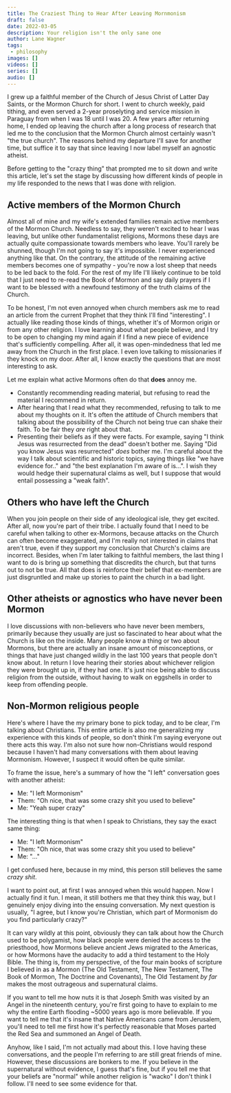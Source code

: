 ```yaml
---
title: The Craziest Thing to Hear After Leaving Mornmonism
draft: false
date: 2022-03-05
description: Your religion isn't the only sane one
author: Lane Wagner
tags:
 - philosophy
images: []
videos: []
series: []
audio: []
---
```


I grew up a faithful member of the Church of Jesus Christ of Latter Day Saints, or the Mormon Church for short. I went to church weekly, paid tithing, and even served a 2-year proselyting and service mission in Paraguay from when I was 18 until I was 20. A few years after returning home, I ended op leaving the church after a long process of research that led me to the conclusion that the Mormon Church almost certainly wasn't "the true church". The reasons behind my departure I'll save for another time, but suffice it to say that since leaving I now label myself an agnostic atheist.

Before getting to the "crazy thing" that prompted me to sit down and write this article, let's set the stage by discussing how different kinds of people in my life responded to the news that I was done with religion.

## Active members of the Mormon Church

Almost all of mine and my wife's extended families remain active members of the Mormon Church. Needless to say, they weren't excited to hear I was leaving, but unlike other fundamentalist religions, Mormons these days are actually quite compassionate towards members who leave. You'll rarely be shunned, though I'm not going to say it's impossible. I never experienced anything like that. On the contrary, the attitude of the remaining active members becomes one of sympathy - you're now a lost sheep that needs to be led back to the fold. For the rest of my life I'll likely continue to be told that I just need to re-read the Book of Mormon and say daily prayers if I want to be blessed with a newfound testimony of the truth claims of the Church.

To be honest, I'm not even annoyed when church members ask me to read an article from the current Prophet that they think I'll find "interesting". I actually like reading those kinds of things, whether it's of Mormon origin or from any other religion. I love learning about what people believe, and I try to be open to changing my mind again if I find a new piece of evidence that's sufficiently compelling. After all, it was open-mindedness that led me away from the Church in the first place. I even love talking to missionaries if they knock on my door. After all, I know exactly the questions that are most interesting to ask.

Let me explain what active Mormons often do that **does** annoy me.

* Constantly recommending reading material, but refusing to read the material I recommend in return.
* After hearing that I read what they recommended, refusing to talk to me about my thoughts on it. It's often the attitude of Church members that talking about the possibility of the Church not being true can shake their faith. To be fair they *are* right about that.
* Presenting their beliefs as if they were facts. For example, saying "I think Jesus was resurrected from the dead" doesn't bother me. Saying "Did you know Jesus was resurrected" *does* bother me. I'm careful about the way I talk about scientific and historic topics, saying things like "we have evidence for.." and "the best explanation I'm aware of is...". I wish they would hedge their supernatural claims as well, but I suppose that would entail possessing a "weak faith".

## Others who have left the Church

When you join people on their side of any ideological isle, they get excited. After all, now you're part of their tribe. I actually found that I need to be careful when talking to other ex-Mormons, because attacks on the Church can often become exaggerated, and I'm really not interested in claims that aren't true, even if they support my conclusion that Church's claims are incorrect. Besides, when I'm later talking to faithful members, the last thing I want to do is bring up something that discredits the church, but that turns out to not be true. All that does is reinforce their belief that ex-members are just disgruntled and make up stories to paint the church in a bad light.

## Other atheists or agnostics who have never been Mormon

I love discussions with non-believers who have never been members, primarily because they usually are just so fascinated to hear about what the Church is like on the inside. Many people know a thing or two about Mormons, but there are actually an insane amount of misconceptions, or things that have just changed wildly in the last 100 years that people don't know about. In return I love hearing their stories about whichever religion they were brought up in, if they had one. It's just nice being able to discuss religion from the outside, without having to walk on eggshells in order to keep from offending people.

## Non-Mormon religious people

Here's where I have the my primary bone to pick today, and to be clear, I'm talking about Christians. This entire article is also me generalizing my experience with this kinds of people, so don't think I'm saying everyone out there acts this way. I'm also not sure how non-Christians would respond because I haven't had many conversations with them about leaving Mormonism. However, I suspect it would often be quite similar.

To frame the issue, here's a summary of how the "I left" conversation goes with another atheist:

* Me: "I left Mormonism"
* Them: "Oh nice, that was some crazy shit you used to believe"
* Me: "Yeah super crazy"

The interesting thing is that when I speak to Christians, they say the exact same thing:

* Me: "I left Mormonism"
* Them: "Oh nice, that was some crazy shit you used to believe"
* Me: "..."

I get confused here, because in my mind, this person still believes the same *crazy shit*.

I want to point out, at first I was annoyed when this would happen. Now I actually find it fun. I mean, it still bothers me that they think this way, but I genuinely enjoy diving into the ensuing conversation. My next question is usually, "I agree, but I know you're Christian, which part of Mormonism do you find particularly crazy?"

It can vary wildly at this point, obviously they can talk about how the Church used to be polygamist, how black people were denied the access to the priesthood, how Mormons believe ancient Jews migrated to the Americas, or how Mormons have the audacity to add a third testament to the Holy Bible. The thing is, from my perspective, of the four main books of scripture I believed in as a Mormon (The Old Testament, The New Testament, The Book of Mormon, The Doctrine and Covenants), The Old Testament *by far* makes the most outrageous and supernatural claims.

If you want to tell me how nuts it is that Joseph Smith was visited by an Angel in the nineteenth century, you're first going to have to explain to me why the entire Earth flooding ~5000 years ago is more believable. If you want to tell me that it's insane that Native Americans came from Jerusalem, you'll need to tell me first how it's perfectly reasonable that Moses parted the Red Sea and summoned an Angel of Death.

Anyhow, like I said, I'm not actually mad about this. I love having these conversations, and the people I'm referring to are still great friends of mine. However, these discussions are bonkers to me. If you believe in the supernatural without evidence, I guess that's fine, but if you tell me that your beliefs are "normal" while another religion is "wacko" I don't think I follow. I'll need to see some evidence for that.
